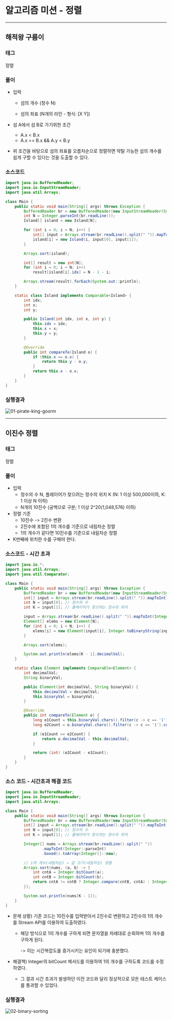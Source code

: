 # 알고리즘 미션 - 정렬

---

## 해적왕 구름이

### 태그

정렬

### 풀이

- 입력
  - 섬의 개수 (정수 N)

  - 섬의 좌표 (N개의 라인 - 형식: [X Y])

- 섬 A에서 섬 B로 가기위한 조건
  - A.x < B.x
  - A.x == B.x && A.y < B.y

- 위 조건을 바탕으로 섬의 좌표를 오름차순으로 정렬하면 약탈 가능한 섬의 개수를 쉽게 구할 수 있다는 것을 도출할 수 있다.

### 소스코드

```java
import java.io.BufferedReader;
import java.io.InputStreamReader;
import java.util.Arrays;

class Main {
    public static void main(String[] args) throws Exception {
        BufferedReader br = new BufferedReader(new InputStreamReader(System.in));
        int N = Integer.parseInt(br.readLine());
        Island[] island = new Island[N];

        for (int i = 0; i < N; i++) {
            int[] input = Arrays.stream(br.readLine().split(" ")).mapToInt(Integer::parseInt).toArray();
            island[i] = new Island(i, input[0], input[1]);
        }

        Arrays.sort(island);

        int[] result = new int[N];
        for (int i = 0; i < N; i++)
            result[island[i].idx] = N - 1 - i;

        Arrays.stream(result).forEach(System.out::println);
    }

    static class Island implements Comparable<Island> {
        int idx;
        int x;
        int y;

        public Island(int idx, int x, int y) {
            this.idx = idx;
            this.x = x;
            this.y = y;
        }

        @Override
        public int compareTo(Island o) {
            if (this.x == o.x) {
                return this.y - o.y;
            }
            return this.x - o.x;
        }
    }
}
```

### 실행결과

![01-pirate-king-goorm](./img/01-pirate-king-goorm.png)

---

## 이진수 정렬

### 태그

정렬

### 풀이

- 입력
  - 정수의 수 N, 플레이어가 찾으려는 정수의 위치 K (N: 1 이상 500,000이하, K: 1 이상 N 이하)
  - N개의 10진수 (공백으로 구분; 1 이상 2^20(1,048,576) 이하)
- 정렬 기준
  - 10진수 -> 2진수 변환
  - 2진수에 포함된 1의 개수를 기준으로 내림차순 정렬
  - 1의 개수가 같다면 10진수를 기준으로 내림차순 정렬
- K번째에 위치한 수를 구해야 한다.

### 소스코드 - 시간 초과

```java
import java.io.*;
import java.util.Arrays;
import java.util.Comparator;

class Main {
    public static void main(String[] args) throws Exception {
        BufferedReader br = new BufferedReader(new InputStreamReader(System.in));
        int[] input = Arrays.stream(br.readLine().split(" ")).mapToInt(Integer::parseInt).toArray();
        int N = input[0]; // 정수의 수
        int K = input[1]; // 플레이어가 찾으려는 정수의 위치

        input = Arrays.stream(br.readLine().split(" ")).mapToInt(Integer::parseInt).toArray();
        Element[] elems = new Element[N];
        for (int i = 0; i < N; i++) {
            elems[i] = new Element(input[i], Integer.toBinaryString(input[i]));
        }

        Arrays.sort(elems);

        System.out.println(elems[K - 1].decimalVal);
    }

    static class Element implements Comparable<Element> {
        int decimalVal;
        String binaryVal;

        public Element(int decimalVal, String binaryVal) {
            this.decimalVal = decimalVal;
            this.binaryVal = binaryVal;
        }

        @Override
        public int compareTo(Element o) {
            long e1Count = this.binaryVal.chars().filter(c -> c == '1').count();
            long e2Count = o.binaryVal.chars().filter(c -> c == '1').count();

            if (e1Count == e2Count) {
                return o.decimalVal - this.decimalVal;
            }

            return (int) (e2Count - e1Count);
        }
    }
}
```

### 소스 코드 - 시간초과 해결 코드

```java
import java.io.BufferedReader;
import java.io.InputStreamReader;
import java.util.Arrays;

class Main {
    public static void main(String[] args) throws Exception {
        BufferedReader br = new BufferedReader(new InputStreamReader(System.in));
        int[] input = Arrays.stream(br.readLine().split(" ")).mapToInt(Integer::parseInt).toArray();
        int N = input[0]; // 정수의 수
        int K = input[1]; // 플레이어가 찾으려는 정수의 위치

        Integer[] nums = Arrays.stream(br.readLine().split(" "))
                .mapToInt(Integer::parseInt)
                .boxed().toArray(Integer[]::new);

        // 1의 개수(내림차순) → 값 크기(내림차순) 정렬
        Arrays.sort(nums, (a, b) -> {
            int cntA = Integer.bitCount(a);
            int cntB = Integer.bitCount(b);
            return cntA != cntB ? Integer.compare(cntB, cntA) : Integer.compare(b, a);
        });

        System.out.println(nums[K - 1]);
    }
}
```

- 문제 상황) 기존 코드는 10진수를 입력받아서 2진수로 변환하고 2진수의 1의 개수를 Stream API를 이용하여 도출하였다.

  - 해당 방식으로 1의 개수를 구하게 되면 문자열을 차례대로 순회하며 1의 개수를 구하게 된다.

    -> 이는 시간복잡도를 증가시키는 요인이 되기에 충분했다.

- 해결책) Integer의 bitCount 메서드를 이용하여 1의 개수를 구하도록 코드를 수정하였다.

  - 그 결과 시간 초과가 발생하던 이전 코드와 달리 정상적으로 모든 테스트 케이스를 통과할 수 있었다.

### 실행결과

![02-binary-sorting](./img/02-binary-sorting.png)